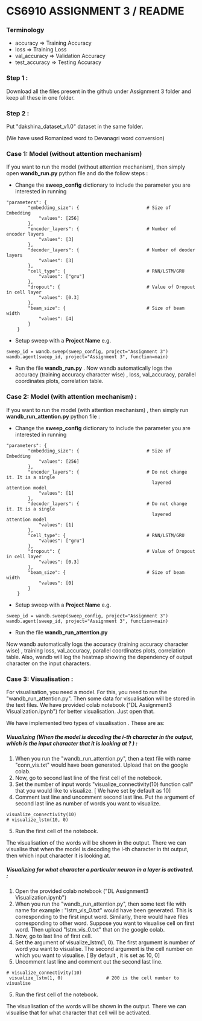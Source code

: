 # CS6910 ASSIGNMENT 3 / README

### Terminology
- accuracy => Training Accuracy
- loss => Training Loss
- val_accuracy => Validation Accuracy
- test_accuracy => Testing Accuracy


### Step 1 : 
Download all the files present in the github under Assignment 3 folder and keep all these in one folder.
### Step 2 :
Put "dakshina_dataset_v1.0" dataset in the same folder. 

(We have used Romanized word to Devanagri word conversion)

### Case 1: Model (without attention mechanism)

 If you want to run the model (without attention mechanism), then simply open **wandb_run.py** python file and do the follow steps : 
- Change the **sweep_config** dictionary to include the parameter you are interested in running 
```
"parameters": {
        "embedding_size": {                         # Size of Embedding
            "values": [256]          
        },
        "encoder_layers": {                         # Number of encoder layers
            "values": [3]
        },
        "decoder_layers": {                         # Number of deoder layers
            "values": [3]
        },
        "cell_type": {                              # RNN/LSTM/GRU
            "values": ["gru"]
        },
        "dropout": {                                # Value of Dropout in cell layer
            "values": [0.3]                               
        },
        "beam_size": {                              # Size of beam width
            "values": [4]
        }
    }
```
- Setup sweep with a **Project Name** e.g.
```
sweep_id = wandb.sweep(sweep_config, project="Assignment 3")
wandb.agent(sweep_id, project="Assignment 3", function=main)
```
- Run the file  **wandb_run.py**  . 
Now wandb automatically logs the accuracy (training accuracy character wise) , loss, val_accuracy, parallel coordinates plots, correlation table. 



### Case 2: Model (with attention mechanism) : 
If you want to run the model (with attention mechanism) , then simply run **wandb_run_attention.py**  python file :
- Change the **sweep_config** dictionary to include the parameter you are interested in running 
```
"parameters": {
        "embedding_size": {                         # Size of Embedding
            "values": [256]          
        },
        "encoder_layers": {                         # Do not change it. It is a single 
                                                      layered attention model
            "values": [1]
        },
        "decoder_layers": {                         # Do not change it. It is a single 
                                                      layered attention model
            "values": [1]
        },
        "cell_type": {                              # RNN/LSTM/GRU
            "values": ["gru"]
        },
        "dropout": {                                # Value of Dropout in cell layer
            "values": [0.3]                               
        },
        "beam_size": {                              # Size of beam width
            "values": [0]
        }
    }
```
- Setup sweep with a **Project Name** e.g.
```
sweep_id = wandb.sweep(sweep_config, project="Assignment 3")
wandb.agent(sweep_id, project="Assignment 3", function=main)
```
- Run the file  **wandb_run_attention.py**
 
Now wandb automatically logs the accuracy (training accuracy character wise) , training loss, val_accuracy, parallel coordinates plots, correlation table. 
Also, wandb will log the heatmap showing the dependency of output character on the input characters.


### Case 3: Visualisation  : 
For visualisation, you need a model. For this, you need to run the "wandb_run_attention.py". Then some data for visualisation will be stored in the text files.
We have provided colab notebook ("DL Assignment3 Visualization.ipynb") for better visualisation.
Just open that.

We have implemented two types of visualisation . These are as:
##### Visualizing (When the model is decoding the i-th character in the output, which is the input character that it is looking at ? ) :

1. When you run the "wandb_run_attention.py", then a text file with name "conn_vis.txt" would have been generated. Upload that on the google colab.
2. Now, go to second last line of the first cell of the notebook. 
3. Set the number of input words "visualize_connectivity(10) function call" that you would like to visualize. [ We have set by default as 10]
4. Comment last  line and uncomment second last line. Put the argument of second last line as number of words you want to visualize.
 ```
visualize_connectivity(10)
# visualize_lstm(10, 0)
```
5. Run the first cell of the notebook.

The visualisation of the words will be shown in the output. There we can visualise that when the model is decoding the i-th character in tht output, then which input character it is looking at.

##### Visualizing for what character a particular neuron in a layer is activated. :
1. Open the provided colab notebook ("DL Assignment3 Visualization.ipynb")
2. When you run the "wandb_run_attention.py", then some text file with name  for example : "lstm_vis_0.txt" would have been generated. This is corresponding to the first input word. Similarly, there would have files corresponding to other word. Suppose you want to visualise cell on first word. Then upload "lstm_vis_0.txt" that on the google colab. 
2. Now,  go to last line of first cell. 
3. Set the argument of visualize_lstm(1, 0). The first argument is number of word you want to visualise. The second argument is the cell number on which you want to visualise. [ By default , it is set as 10, 0]
4. Uncomment last line and comment out the second last line.
```
# visualize_connectivity(10)
 visualize_lstm(1, 0)                # 200 is the cell number to visualise
```
5. Run the first cell of the notebook.

The visualisation of the words will be shown in the output. There we can visualise that for what character that cell will be activated.

